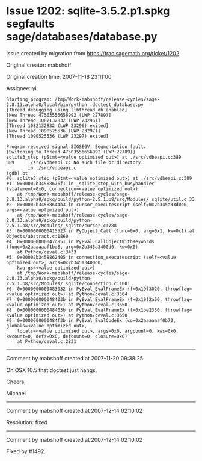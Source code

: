 # Issue 1202: sqlite-3.5.2.p1.spkg segfaults sage/databases/database.py

Issue created by migration from https://trac.sagemath.org/ticket/1202

Original creator: mabshoff

Original creation time: 2007-11-18 23:11:00

Assignee: yi


```
Starting program: /tmp/Work-mabshoff/release-cycles/sage-2.8.13.alpha0/local/bin/python .doctest_database.py
[Thread debugging using libthread_db enabled]
[New Thread 47503556656992 (LWP 22789)]
[New Thread 1082132832 (LWP 23296)]
[Thread 1082132832 (LWP 23296) exited]
[New Thread 1090525536 (LWP 23297)]
[Thread 1090525536 (LWP 23297) exited]

Program received signal SIGSEGV, Segmentation fault.
[Switching to Thread 47503556656992 (LWP 22789)]
sqlite3_step (pStmt=<value optimized out>) at ./src/vdbeapi.c:389
389     ./src/vdbeapi.c: No such file or directory.
        in ./src/vdbeapi.c
(gdb) bt
#0  sqlite3_step (pStmt=<value optimized out>) at ./src/vdbeapi.c:389
#1  0x00002b34588676f1 in _sqlite_step_with_busyhandler (statement=0x0, connection=<value optimized out>)
    at /tmp/Work-mabshoff/release-cycles/sage-2.8.13.alpha0/spkg/build/python-2.5.1.p8/src/Modules/_sqlite/util.c:33
#2  0x00002b34588644b3 in cursor_executescript (self=0x2b345a33d0e0, args=<value optimized out>)
    at /tmp/Work-mabshoff/release-cycles/sage-2.8.13.alpha0/spkg/build/python-2.5.1.p8/src/Modules/_sqlite/cursor.c:788
#3  0x0000000000415523 in PyObject_Call (func=0x0, arg=0x1, kw=0x1) at Objects/abstract.c:1860
#4  0x000000000047c851 in PyEval_CallObjectWithKeywords (func=0x2aaaaaaf1bd8, arg=0x2b345a3400d0, kw=0x0)
    at Python/ceval.c:3433
#5  0x00002b3458862405 in connection_executescript (self=<value optimized out>, args=0x2b345a3400d0,
    kwargs=<value optimized out>)
    at /tmp/Work-mabshoff/release-cycles/sage-2.8.13.alpha0/spkg/build/python-2.5.1.p8/src/Modules/_sqlite/connection.c:1001
#6  0x0000000000483032 in PyEval_EvalFrameEx (f=0x19f3020, throwflag=<value optimized out>) at Python/ceval.c:3564
#7  0x000000000048403b in PyEval_EvalFrameEx (f=0x19f2a50, throwflag=<value optimized out>) at Python/ceval.c:3650
#8  0x000000000048403b in PyEval_EvalFrameEx (f=0x1be2330, throwflag=<value optimized out>) at Python/ceval.c:3650
#9  0x0000000000484f3b in PyEval_EvalCodeEx (co=0x2aaaaaaf0b70, globals=<value optimized out>,
    locals=<value optimized out>, args=0x0, argcount=0, kws=0x0, kwcount=0, defs=0x0, defcount=0, closure=0x0)
    at Python/ceval.c:2831
```



---

Comment by mabshoff created at 2007-11-20 09:38:25

On OSX 10.5 that doctest just hangs.

Cheers,

Michael


---

Comment by mabshoff created at 2007-12-14 02:10:02

Resolution: fixed


---

Comment by mabshoff created at 2007-12-14 02:10:02

Fixed by #1492.
